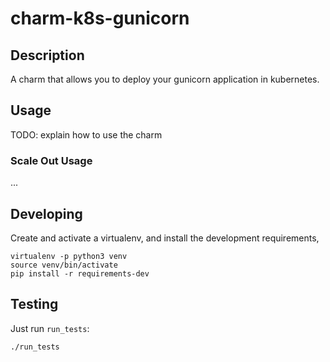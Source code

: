 # charm-k8s-gunicorn

## Description

A charm that allows you to deploy your gunicorn application in kubernetes.

## Usage

TODO: explain how to use the charm

### Scale Out Usage

...

## Developing

Create and activate a virtualenv,
and install the development requirements,

    virtualenv -p python3 venv
    source venv/bin/activate
    pip install -r requirements-dev

## Testing

Just run `run_tests`:

    ./run_tests
